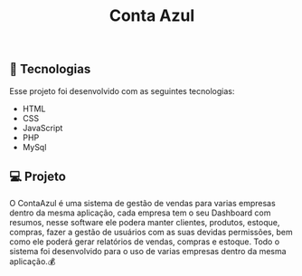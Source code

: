 <h1 align="center">Conta Azul</h1>
<br>

## 🚀 Tecnologias

Esse projeto foi desenvolvido com as seguintes tecnologias:

- HTML
- CSS
- JavaScript
- PHP
- MySql

## 💻 Projeto

O ContaAzul é uma sistema de gestão de vendas para varias empresas dentro da mesma aplicação, cada empresa tem o seu Dashboard com resumos, nesse software ele podera manter clientes, produtos, estoque, compras, fazer a gestão de usuários com as suas devidas permissões, bem como ele poderá gerar relatórios de vendas, compras e estoque. Todo o sistema foi desenvolvido para o uso de varias empresas dentro da mesma aplicação.💰
